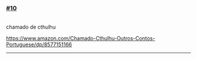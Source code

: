 ### [\#10](https://github.com/guilhermeprokisch/ideias/issues/10) 
###### 




chamado de cthulhu

https://www.amazon.com/Chamado-Cthulhu-Outros-Contos-Portuguese/dp/8577151166

-------------------------------------------------------------------------------

